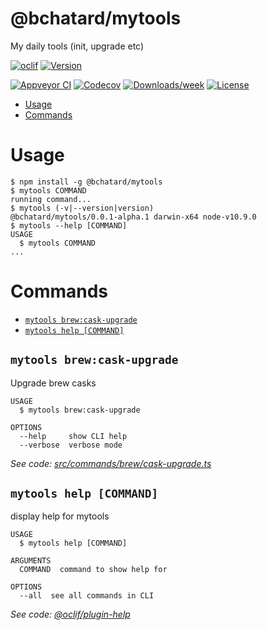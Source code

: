 @bchatard/mytools
=================

My daily tools (init, upgrade etc)

[![oclif](https://img.shields.io/badge/cli-oclif-brightgreen.svg)](https://oclif.io)
[![Version](https://img.shields.io/npm/v/@bchatard/mytools.svg)](https://npmjs.org/package/@bchatard/mytools)

[![Appveyor CI](https://ci.appveyor.com/api/projects/status/github/bchatard/mytools?branch=master&svg=true)](https://ci.appveyor.com/project/bchatard/mytools/branch/master)
[![Codecov](https://codecov.io/gh/bchatard/mytools/branch/master/graph/badge.svg)](https://codecov.io/gh/bchatard/mytools)
[![Downloads/week](https://img.shields.io/npm/dw/@bchatard/mytools.svg)](https://npmjs.org/package/@bchatard/mytools)
[![License](https://img.shields.io/npm/l/@bchatard/mytools.svg)](https://github.com/bchatard/mytools/blob/master/package.json)

<!-- toc -->
* [Usage](#usage)
* [Commands](#commands)
<!-- tocstop -->
# Usage
<!-- usage -->
```sh-session
$ npm install -g @bchatard/mytools
$ mytools COMMAND
running command...
$ mytools (-v|--version|version)
@bchatard/mytools/0.0.1-alpha.1 darwin-x64 node-v10.9.0
$ mytools --help [COMMAND]
USAGE
  $ mytools COMMAND
...
```
<!-- usagestop -->
# Commands
<!-- commands -->
* [`mytools brew:cask-upgrade`](#mytools-brewcask-upgrade)
* [`mytools help [COMMAND]`](#mytools-help-command)

## `mytools brew:cask-upgrade`

Upgrade brew casks

```
USAGE
  $ mytools brew:cask-upgrade

OPTIONS
  --help     show CLI help
  --verbose  verbose mode
```

_See code: [src/commands/brew/cask-upgrade.ts](https://github.com/bchatard/mytools/blob/v0.0.1-alpha.1/src/commands/brew/cask-upgrade.ts)_

## `mytools help [COMMAND]`

display help for mytools

```
USAGE
  $ mytools help [COMMAND]

ARGUMENTS
  COMMAND  command to show help for

OPTIONS
  --all  see all commands in CLI
```

_See code: [@oclif/plugin-help](https://github.com/oclif/plugin-help/blob/v2.1.0/src/commands/help.ts)_
<!-- commandsstop -->
